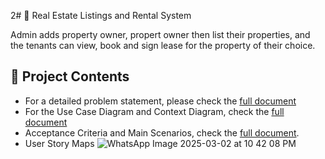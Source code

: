 2# 🚀 Real Estate Listings and Rental System

Admin adds property owner, propert owner then list their properties, and the tenants can view, book and sign lease for the property of their choice.

## 📖 Project Contents

- For a detailed problem statement, please check the [full document](./documentation/Real%20Estate%20Rental%20System-Problem%20Statement.pdf)
- For the Use Case Diagram and Context Diagram, check the [full document](./documentation/Real-Estate-Rental%20System-Use-Case-Diagram-and-Context-Diagram.pdf)
- Acceptance Criteria and Main Scenarios, check the [full document](./documentation/Acceptance-criteria-and-main-scenarios.pdf).
- User Story Maps
  ![WhatsApp Image 2025-03-02 at 10 42 08 PM](https://github.com/user-attachments/assets/dfe04cf0-4d79-45ba-9527-2b09828e4ba8)

  
